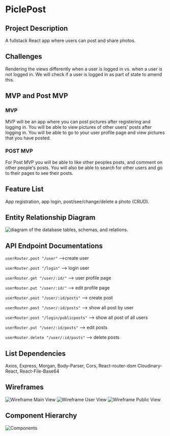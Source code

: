 # PiclePost

## Project Description
A fullstack React app where users can post and share photos.

## Challenges

Rendering the views differently when a user is logged in vs. when a user is not logged in. We will check if a user is logged in as part of state to amend this.

## MVP and Post MVP
### MVP
MVP will be an app where you can post pictures after registering and logging in. You will be able to view pictures of other users' posts after logging in. You will be able to go to your user profile page and view pictures that you have posted.
### POST MVP
For Post MVP you will be able to like other peoples posts, and comment on other people's posts. You will also be able to search for other users and go to their pages to see their posts.

## Feature List
App registration, app login, post/see/change/delete a photo (CRUD).

## Entity Relationship Diagram
![diagram of the database tables, schemas, and relations.](https://trello-attachments.s3.amazonaws.com/5c8be7275751825d0fd18313/781x512/eef31a9b0efd1eb005c47bbc66b12db9/DatabaseERD.jpg)

## API Endpoint Documentations
`userRouter.post "/user"`  -->create user

`userRouter.post "/login"` --> login user

`userRouter.get "/user/:id/"` --> user profile page

`userRouter.put "/user/:id/"` --> edit profile page

`userRouter.post "/user/:id/posts"` --> create post

`userRouter.post "/user/:id/posts"` --> show all post by user

`userRouter.post "/login/publicposts"` --> show all post of all users

`userRouter.put "/user/:id/posts"` --> edit posts

`userRouter.delete "/user/:id/posts"` --> delete posts

## List Dependencies
Axios, Express, Morgan, Body-Parser, Cors, React-router-dom
Cloudinary-React, React-File-Base64

## Wireframes
![Wireframe Main View](https://trello-attachments.s3.amazonaws.com/5c8be5981231c1271f26bc10/5c8be7487788656e2020932e/5c88de08d90376e20eebd526d9abac48/IMG_20190316_150426.jpg)
![Wireframe User View](https://trello-attachments.s3.amazonaws.com/5c8be5981231c1271f26bc10/5c8be7487788656e2020932e/4baeee51e1ab99b32baf87718ad1377f/IMG_20190316_151002.jpg)
![Wireframe Public View](https://trello-attachments.s3.amazonaws.com/5c8be5981231c1271f26bc10/5c8be7487788656e2020932e/0a79c57c7b7d85be37c520380037149c/IMG_20190316_151428.jpg)

## Component Hierarchy

![Components](https://trello-attachments.s3.amazonaws.com/5c8be5981231c1271f26bc10/5c8eb50a8768ee6416e5cecc/5d3379f9724c2c065a503aa52c1b45f7/IMG_20190316_144600.jpg)
